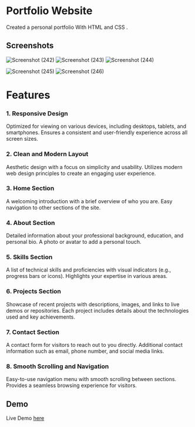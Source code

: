 
# Portfolio Website

Created a personal portfolio With HTML and CSS .





## Screenshots




![Screenshot (242)](https://github.com/Jayprakash-1704/codsoft-tasks/assets/142290589/486fb37b-4261-4bbc-9957-d738b5123e43)
![Screenshot (243)](https://github.com/Jayprakash-1704/codsoft-tasks/assets/142290589/3d48809e-4735-4198-ae52-f9cb8e478657)
![Screenshot (244)](https://github.com/Jayprakash-1704/codsoft-tasks/assets/142290589/a7253d33-0e0e-4d42-8dfc-53d0d6702808)

![Screenshot (245)](https://github.com/Jayprakash-1704/codsoft-tasks/assets/142290589/542ba3b9-df3f-455c-ba47-6287e0fe5724)
![Screenshot (246)](https://github.com/Jayprakash-1704/codsoft-tasks/assets/142290589/b8ae7558-0892-495e-a583-90b80b0ca0f5)






# Features

### 1. Responsive Design

Optimized for viewing on various devices, including desktops, tablets, and smartphones.
Ensures a consistent and user-friendly experience across all screen sizes.

### 2. Clean and Modern Layout

Aesthetic design with a focus on simplicity and usability.
Utilizes modern web design principles to create an engaging user experience.


### 3. Home Section

A welcoming introduction with a brief overview of who you are.
Easy navigation to other sections of the site.


### 4. About Section

Detailed information about your professional background, education, and personal bio.
A photo or avatar to add a personal touch.

### 5. Skills Section

A list of technical skills and proficiencies with visual indicators (e.g., progress bars or icons).
Highlights your expertise in various areas.


### 6. Projects Section

Showcase of recent projects with descriptions, images, and links to live demos or repositories.
Each project includes details about the technologies used and key achievements.

### 7. Contact Section

A contact form for visitors to reach out to you directly.
Additional contact information such as email, phone number, and social media links.


### 8. Smooth Scrolling and Navigation

Easy-to-use navigation menu with smooth scrolling between sections.
Provides a seamless browsing experience for visitors.



## Demo

Live Demo <a href="https://jayprakash-1704.github.io/codsoft-tasks/">here</a>
>>>  


